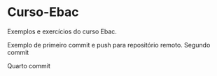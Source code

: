 # Curso-Ebac
Exemplos e exercícios do curso Ebac.

Exemplo de primeiro commit e push para repositório remoto.
Segundo commit

Quarto commit
